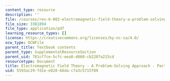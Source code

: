 ```yaml
---
content_type: resource
description: ''
file: /courses/res-6-002-electromagnetic-field-theory-a-problem-solving-approach-spring-2008/5593ac29fd1ee82866dac7a3c5715f89_MITRES_6_002S08_Part2.pdf
file_size: 3381894
file_type: application/pdf
learning_resource_types: []
license: https://creativecommons.org/licenses/by-nc-sa/4.0/
ocw_type: OCWFile
parent_title: Textbook contents
parent_type: SupplementalResourceSection
parent_uid: 781cf7ce-5cfc-eea8-d860-cb2207a215cd
resourcetype: Document
title: Electromagnetic Field Theory - A Problem-Solving Approach - Part 2
uid: 5593ac29-fd1e-e828-66da-c7a3c5715f89
---
```

